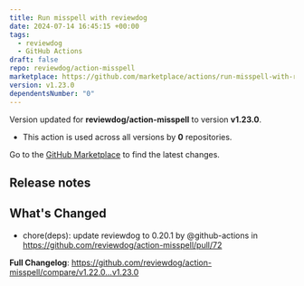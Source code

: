 ```yaml
---
title: Run misspell with reviewdog
date: 2024-07-14 16:45:15 +00:00
tags:
  - reviewdog
  - GitHub Actions
draft: false
repo: reviewdog/action-misspell
marketplace: https://github.com/marketplace/actions/run-misspell-with-reviewdog
version: v1.23.0
dependentsNumber: "0"
---
```



Version updated for **reviewdog/action-misspell** to version **v1.23.0**.
- This action is used across all versions by **0** repositories.

Go to the [GitHub Marketplace](https://github.com/marketplace/actions/run-misspell-with-reviewdog) to find the latest changes.

## Release notes

## What's Changed
* chore(deps): update reviewdog to 0.20.1 by @github-actions in https://github.com/reviewdog/action-misspell/pull/72


**Full Changelog**: https://github.com/reviewdog/action-misspell/compare/v1.22.0...v1.23.0
